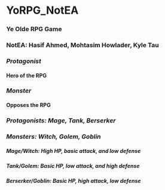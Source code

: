 # YoRPG_NotEA
### Ye Olde RPG Game
### NotEA: Hasif Ahmed, Mohtasim Howlader, Kyle Tau
### *Protagonist*
#### Hero of the RPG
### *Monster*
#### Opposes the RPG
### *Protagonists: Mage, Tank, Berserker*
### *Monsters: Witch, Golem, Goblin*
##### Mage/Witch: High HP, basic attack, and low defense
##### Tank/Golem: Basic HP, low attack, and high defense
##### Berserker/Goblin: Basic HP, high attack, low defense

